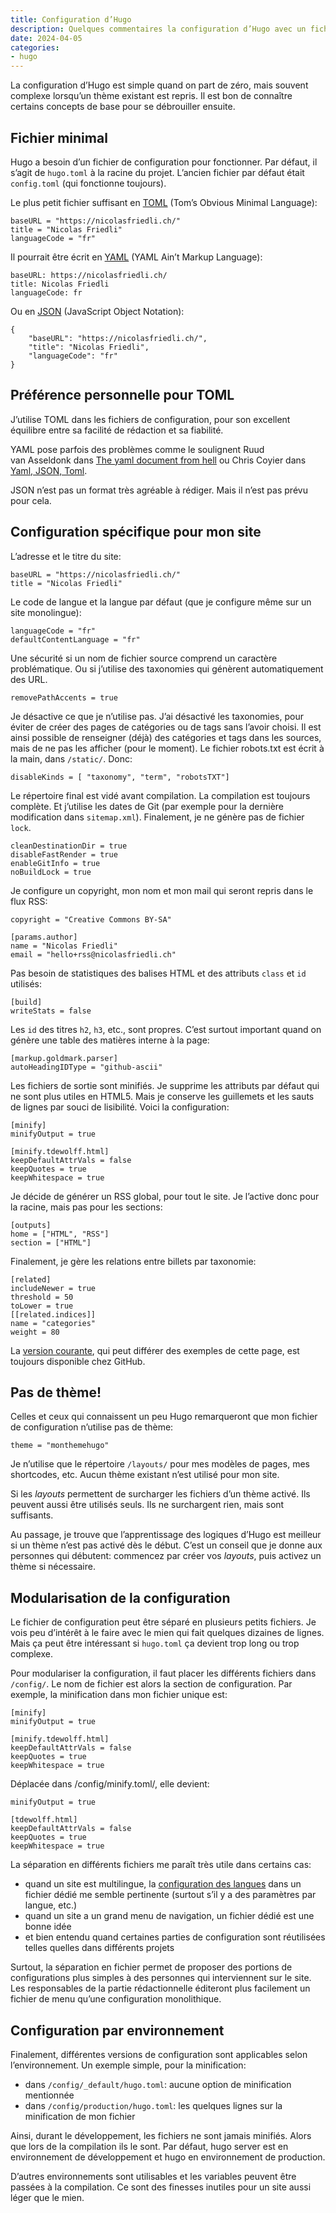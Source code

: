 ```yaml
---
title: Configuration d’Hugo
description: Quelques commentaires la configuration d’Hugo avec un fichier hugo.toml simple. Notes sur la modularisation et les environnements.
date: 2024-04-05
categories:
- hugo
---
```


La configuration d’Hugo est simple quand on part de zéro, mais souvent complexe lorsqu’un thème existant est repris. Il est bon de connaître certains concepts de base pour se débrouiller ensuite.

## Fichier minimal

Hugo a besoin d’un fichier de configuration pour fonctionner. Par défaut, il s’agit de `hugo.toml` à la racine du projet. L’ancien fichier par défaut était `config.toml` (qui fonctionne toujours).

Le plus petit fichier suffisant en [TOML](https://toml.io/en/) (Tom’s Obvious Minimal Language):

```
baseURL = "https://nicolasfriedli.ch/"
title = "Nicolas Friedli"
languageCode = "fr"
```

Il pourrait être écrit en [YAML](https://yaml.org/) (YAML Ain’t Markup Language):

```
baseURL: https://nicolasfriedli.ch/
title: Nicolas Friedli
languageCode: fr
```

Ou en [JSON](http://www.json.org/json-en.html) (JavaScript Object Notation):

```
{
    "baseURL": "https://nicolasfriedli.ch/",
    "title": "Nicolas Friedli",
    "languageCode": "fr"
}
```

## Préférence personnelle pour TOML

J’utilise TOML dans les fichiers de configuration, pour son excellent équilibre entre sa facilité de rédaction et sa fiabilité.

YAML pose parfois des problèmes comme le soulignent Ruud van Asseldonk dans [The yaml document from hell](https://ruudvanasseldonk.com/2023/01/11/the-yaml-document-from-hell) ou Chris Coyier dans [Yaml, JSON, Toml](https://chriscoyier.net/2023/01/27/yaml-json-toml/).

JSON n’est pas un format très agréable à rédiger. Mais il n’est pas prévu pour cela.

## Configuration spécifique pour mon site

L’adresse et le titre du site:

```
baseURL = "https://nicolasfriedli.ch/"
title = "Nicolas Friedli"
```

Le code de langue et la langue par défaut (que je configure même sur un site monolingue):

```
languageCode = "fr"
defaultContentLanguage = "fr"
```

Une sécurité si un nom de fichier source comprend un caractère problématique. Ou si j’utilise des taxonomies qui génèrent automatiquement des URL.

```
removePathAccents = true
```

Je désactive ce que je n’utilise pas. J’ai désactivé les taxonomies, pour éviter de créer des pages de catégories ou de tags sans l’avoir choisi. Il est ainsi possible de renseigner (déjà) des catégories et tags dans les sources, mais de ne pas les afficher (pour le moment). Le fichier robots.txt est écrit à la main, dans `/static/`. Donc:

```
disableKinds = [ "taxonomy", "term", "robotsTXT"]
```

Le répertoire final est vidé avant compilation. La compilation est toujours complète. Et j’utilise les dates de Git (par exemple pour la dernière modification dans `sitemap.xml`). Finalement, je ne génère pas de fichier `lock`.

```
cleanDestinationDir = true
disableFastRender = true
enableGitInfo = true
noBuildLock = true
```

Je configure un copyright, mon nom et mon mail qui seront repris dans le flux RSS:

```
copyright = "Creative Commons BY-SA"

[params.author]
name = "Nicolas Friedli"
email = "hello+rss@nicolasfriedli.ch"
```

Pas besoin de statistiques des balises HTML et des attributs `class` et `id` utilisés:

```
[build]
writeStats = false
```

Les `id` des titres `h2`, `h3`, etc., sont propres. C’est surtout important quand on génère une table des matières interne à la page:

```
[markup.goldmark.parser]
autoHeadingIDType = "github-ascii"
```

Les fichiers de sortie sont minifiés. Je supprime les attributs par défaut qui ne sont plus utiles en HTML5. Mais je conserve les guillemets et les sauts de lignes par souci de lisibilité. Voici la configuration:

```
[minify]
minifyOutput = true

[minify.tdewolff.html]
keepDefaultAttrVals = false
keepQuotes = true
keepWhitespace = true
```

Je décide de générer un RSS global, pour tout le site. Je l’active donc pour la racine, mais pas pour les sections:

```
[outputs]
home = ["HTML", "RSS"]
section = ["HTML"]
```

Finalement, je gère les relations entre billets par taxonomie:

```
[related]
includeNewer = true
threshold = 50
toLower = true
[[related.indices]]
name = "categories"
weight = 80
```

La [version courante](https://github.com/nfriedli/nicolasfriedli.ch/blob/main/hugo.toml), qui peut différer des exemples de cette page, est toujours disponible chez GitHub.

## Pas de thème!

Celles et ceux qui connaissent un peu Hugo remarqueront que mon fichier de configuration n’utilise pas de thème:

```
theme = "monthemehugo"
```

Je n’utilise que le répertoire `/layouts/` pour mes modèles de pages, mes shortcodes, etc. Aucun thème existant n’est utilisé pour mon site.

Si les *layouts* permettent de surcharger les fichiers d’un thème activé. Ils peuvent aussi être utilisés seuls. Ils ne surchargent rien, mais sont suffisants.

Au passage, je trouve que l’apprentissage des logiques d’Hugo est meilleur si un thème n’est pas activé dès le début. C’est un conseil que je donne aux personnes qui débutent: commencez par créer vos *layouts*, puis activez un thème si nécessaire.

## Modularisation de la configuration

Le fichier de configuration peut être séparé en plusieurs petits fichiers. Je vois peu d’intérêt à le faire avec le mien qui fait quelques dizaines de lignes. Mais ça peut être intéressant si `hugo.toml` ça devient trop long ou trop complexe.

Pour modulariser la configuration, il faut placer les différents fichiers dans `/config/`. Le nom de fichier est alors la section de configuration. Par exemple, la minification dans mon fichier unique est:

```
[minify]
minifyOutput = true

[minify.tdewolff.html]
keepDefaultAttrVals = false
keepQuotes = true
keepWhitespace = true
```

Déplacée dans /config/minify.toml/, elle devient:

```
minifyOutput = true

[tdewolff.html]
keepDefaultAttrVals = false
keepQuotes = true
keepWhitespace = true
```

La séparation en différents fichiers me paraît très utile dans certains cas:

- quand un site est multilingue, la [configuration des langues](https://gohugo.io/content-management/multilingual/#configure-languages) dans un fichier dédié me semble pertinente (surtout s’il y a des paramètres par langue, etc.)
- quand un site a un grand menu de navigation, un fichier dédié est une bonne idée
- et bien entendu quand certaines parties de configuration sont réutilisées telles quelles dans différents projets

Surtout, la séparation en fichier permet de proposer des portions de configurations plus simples à des personnes qui interviennent sur le site. Les responsables de la partie rédactionnelle éditeront plus facilement un fichier de menu qu’une configuration monolithique.

## Configuration par environnement

Finalement, différentes versions de configuration sont applicables selon l’environnement. Un exemple simple, pour la minification:

- dans `/config/_default/hugo.toml`: aucune option de minification mentionnée
- dans `/config/production/hugo.toml`: les quelques lignes sur la minification de mon fichier

Ainsi, durant le développement, les fichiers ne sont jamais minifiés. Alors que lors de la compilation ils le sont. Par défaut, hugo server est en environnement de développement et hugo en environnement de production.

D’autres environnements sont utilisables et les variables peuvent être passées à la compilation. Ce sont des finesses inutiles pour un site aussi léger que le mien.
